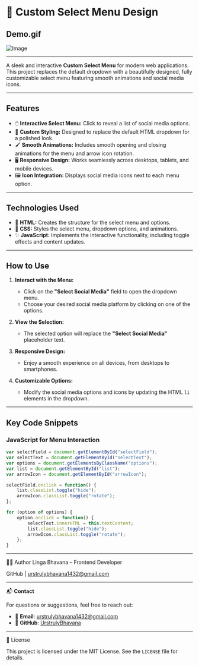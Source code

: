 # 🎨 Custom Select Menu Design

## Demo.gif

![Image](https://github.com/user-attachments/assets/d8714591-c401-45e1-9de0-e909a920047c)

---

A sleek and interactive **Custom Select Menu** for modern web applications. This project replaces the default dropdown with a beautifully designed, fully customizable select menu featuring smooth animations and social media icons.

---

## Features
- 🖱️ **Interactive Select Menu:** Click to reveal a list of social media options.
- 🎨 **Custom Styling:** Designed to replace the default HTML dropdown for a polished look.
- 🖌️ **Smooth Animations:** Includes smooth opening and closing animations for the menu and arrow icon rotation.
- 🖥️ **Responsive Design:** Works seamlessly across desktops, tablets, and mobile devices.
- 🖼️ **Icon Integration:** Displays social media icons next to each menu option.

---

## Technologies Used
- 🎨 **HTML:** Creates the structure for the select menu and options.
- 🎨 **CSS:** Styles the select menu, dropdown options, and animations.
- ✨ **JavaScript:** Implements the interactive functionality, including toggle effects and content updates.

---

## How to Use

1. **Interact with the Menu:**
   - Click on the **"Select Social Media"** field to open the dropdown menu.
   - Choose your desired social media platform by clicking on one of the options.

2. **View the Selection:**
   - The selected option will replace the **"Select Social Media"** placeholder text.

3. **Responsive Design:**
   - Enjoy a smooth experience on all devices, from desktops to smartphones.

4. **Customizable Options:**
   - Modify the social media options and icons by updating the HTML `li` elements in the dropdown.

---

## Key Code Snippets

### JavaScript for Menu Interaction
```javascript
var selectField = document.getElementById("selectField");
var selectText = document.getElementById("selectText");
var options = document.getElementsByClassName("options");
var list = document.getElementById("list");
var arrowIcon = document.getElementById("arrowIcon");

selectField.onclick = function() {
    list.classList.toggle("hide");
    arrowIcon.classList.toggle("rotate");
};

for (option of options) {
    option.onclick = function() {
        selectText.innerHTML = this.textContent;
        list.classList.toggle("hide");
        arrowIcon.classList.toggle("rotate");
    };
}
```

---

🙋‍♀️ Author
Linga Bhavana – Frontend Developer

GitHub | urstrulybhavana1432@gmail.com

---


📬 **Contact**

For questions or suggestions, feel free to reach out:

- 📧 **Email**: [urstrulybhavana1432@gmail.com](mailto:urstrulybhavana1432@gmail.com)  
- 🐙 **GitHub**: [UrstrulyBhavana](https://github.com/UrstrulyBhavana)


---

📜 License

This project is licensed under the MIT License. See the `LICENSE` file for details.
